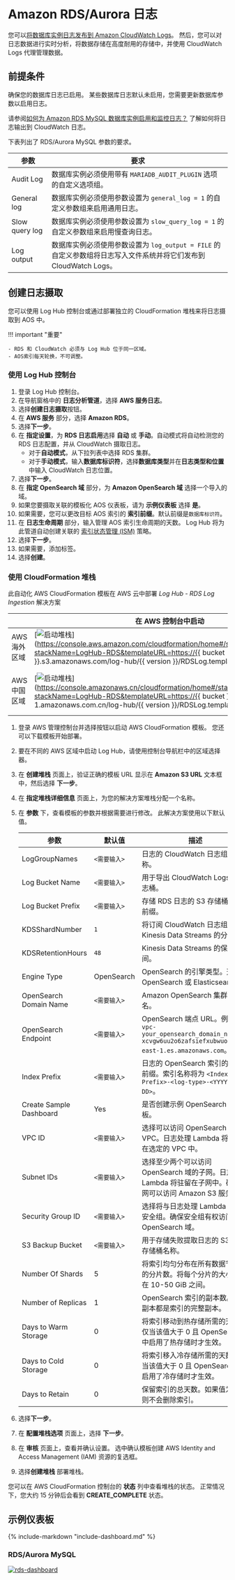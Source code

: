 # Amazon RDS/Aurora 日志

您可以[将数据库实例日志发布到 Amazon CloudWatch Logs](https://docs.aws.amazon.com/AmazonRDS/latest/UserGuide/USER_LogAccess.Procedural.UploadtoCloudWatch.html)。 然后，您可以对日志数据进行实时分析，将数据存储在高度耐用的存储中，并使用 CloudWatch Logs 代理管理数据。

## 前提条件
确保您的数据库日志已启用。 某些数据库日志默认未启用，您需要更新数据库参数以启用日志。

请参阅[如何为 Amazon RDS MySQL 数据库实例启用和监控日志？](https://aws.amazon.com/premiumsupport/knowledge-center/rds-mysql-logs/) 了解如何将日志输出到 CloudWatch 日志。

下表列出了 RDS/Aurora MySQL 参数的要求。

| 参数           | 要求                                                  |
| -------------- | ------------------------------------------------------------ |
| Audit Log      | 数据库实例必须使用带有 `MARIADB_AUDIT_PLUGIN` 选项的自定义选项组。|
| General log    | 数据库实例必须使用参数设置为 `general_log = 1` 的自定义参数组来启用通用日志。 |
| Slow query log | 数据库实例必须使用参数设置为 `slow_query_log = 1` 的自定义参数组来启用慢查询日志。 |
| Log output     | 数据库实例必须使用参数设置为 `log_output = FILE` 的自定义参数组将日志写入文件系统并将它们发布到 CloudWatch Logs。 |

## 创建日志摄取
您可以使用 Log Hub 控制台或通过部署独立的 CloudFormation 堆栈来将日志摄取到 AOS 中。

!!! important "重要"

    - RDS 和 CloudWatch 必须与 Log Hub 位于同一区域。
    - AOS索引每天轮换，不可调整。

### 使用 Log Hub 控制台
1. 登录 Log Hub 控制台。
2. 在导航窗格中的 **日志分析管道**，选择 **AWS 服务日志**。
3. 选择**创建日志摄取**按钮。
4. 在 **AWS 服务** 部分，选择 **Amazon RDS**。
5. 选择**下一步**。
6. 在 **指定设置**，为 **RDS 日志启用**选择 **自动** 或 **手动**。自动模式将自动检测您的 RDS 日志配置，并从 CloudWatch 摄取日志。
    - 对于**自动模式**，从下拉列表中选择 RDS 集群。
    - 对于**手动模式**，输入**数据库标识符**，选择**数据库类型**并在**日志类型和位置**中输入 CloudWatch 日志位置。
7. 选择**下一步**。
8. 在 **指定 OpenSearch 域** 部分，为 **Amazon OpenSearch 域** 选择一个导入的域。
9. 如果您要摄取关联的模板化 AOS 仪表板，请为 **示例仪表板** 选择 **是**。
10. 如果需要，您可以更改目标 AOS 索引的 **索引前缀**。默认前缀是`数据库标识符`。
11. 在 **日志生命周期** 部分，输入管理 AOS 索引生命周期的天数。 Log Hub 将为此管道自动创建关联的 [索引状态管理 (ISM)](https://opensearch.org/docs/latest/im-plugin/ism/index/) 策略。
12. 选择**下一步**。
13. 如果需要，添加标签。
14. 选择**创建**。

### 使用 CloudFormation 堆栈
此自动化 AWS CloudFormation 模板在 AWS 云中部署 *Log Hub - RDS Log Ingestion* 解决方案

|                      | 在 AWS 控制台中启动                                        | 下载模板                                            |
| -------------------- | ------------------------------------------------------------ | ------------------------------------------------------------ |
| AWS 海外区域 | [![启动堆栈](../../images/launch-stack.png)](https://console.aws.amazon.com/cloudformation/home#/stacks/create/template?stackName=LogHub-RDS&templateURL=https://{{ bucket }}.s3.amazonaws.com/log-hub/{{ version }}/RDSLog.template){target=_blank} | [模板](https://{{ bucket }}.s3.amazonaws.com/log-hub/{{ version }}/RDSLog.template) |
| AWS 中国区域    | [![启动堆栈](../../images/launch-stack.png)](https://console.amazonaws.cn/cloudformation/home#/stacks/create/template?stackName=LogHub-RDS&templateURL=https://{{ bucket }}.s3.cn-north-1.amazonaws.com.cn/log-hub/{{ version }}/RDSLog.template){target=_blank} | [模板](https://{{ bucket }}.s3.cn-north-1.amazonaws.com.cn/log-hub/{{ version }}/RDSLog.template) |


1. 登录 AWS 管理控制台并选择按钮以启动 AWS CloudFormation 模板。 您还可以下载模板开始部署。

2. 要在不同的 AWS 区域中启动 Log Hub，请使用控制台导航栏中的区域选择器。

3. 在 **创建堆栈** 页面上，验证正确的模板 URL 显示在 **Amazon S3 URL** 文本框中，然后选择 **下一步**。

4. 在 **指定堆栈详细信息** 页面上，为您的解决方案堆栈分配一个名称。

5. 在 **参数** 下，查看模板的参数并根据需要进行修改。 此解决方案使用以下默认值。

    | 参数  | 默认值          | 描述                                                  |
    | ---------- | ---------------- | ------------------------------------------------------------ |
    | LogGroupNames | `<需要输入>` | 日志的 CloudWatch 日志组的名称。  |
    | Log Bucket Name | `<需要输入>` | 用于导出 CloudWatch Logs 的日志桶。 |
    | Log Bucket Prefix | `<需要输入>` | 存储 RDS 日志的 S3 存储桶路径前缀。  |
    | KDSShardNumber | `1` | 将订阅 CloudWatch 日志组的 Kinesis Data Streams 的分片数。 |
    | KDSRetentionHours | `48` | Kinesis Data Streams 的保留时间。|
    | Engine Type | OpenSearch | OpenSearch 的引擎类型。选择 OpenSearch 或 Elasticsearch。 |
    | OpenSearch Domain Name | `<需要输入>` | Amazon OpenSearch 集群的域名。|
    | OpenSearch Endpoint | `<需要输入>` | OpenSearch 端点 URL。例如，`vpc-your_opensearch_domain_name-xcvgw6uu2o6zafsiefxubwuohe.us-east-1.es.amazonaws.com`。 |
    | Index Prefix | `<需要输入>` | 日志的 OpenSearch 索引的公共前缀。索引名称将为 `<Index Prefix>-<log-type>-<YYYY-MM-DD>`。 |
    | Create Sample Dashboard | Yes | 是否创建示例 OpenSearch 仪表板。 |
    | VPC ID | `<需要输入>` | 选择可以访问 OpenSearch 域的 VPC。日志处理 Lambda 将驻留在选定的 VPC 中。 |
    | Subnet IDs | `<需要输入>` | 选择至少两个可以访问 OpenSearch 域的子网。日志处理 Lambda 将驻留在子网中。确保子网可以访问 Amazon S3 服务。 |
    | Security Group ID | `<需要输入>` | 选择将与日志处理 Lambda 关联的安全组。确保安全组有权访问 OpenSearch 域。|
    | S3 Backup Bucket | `<需要输入>` | 用于存储失败提取日志的 S3 备份存储桶名称。 |
    | Number Of Shards | 5 | 将索引均匀分布在所有数据节点上的分片数。将每个分片的大小保持在 10-50 GiB 之间。 |
    | Number of Replicas | 1 | OpenSearch 索引的副本数。每个副本都是索引的完整副本。 |
    | Days to Warm Storage | 0 | 将索引移动到热存储所需的天数。仅当该值大于 0 且 OpenSearch 中启用了热存储时才生效。 |
    | Days to Cold Storage | 0 | 将索引移入冷存储所需的天数。仅当该值大于 0 且 OpenSearch 中启用了冷存储时才生效。 |
    | Days to Retain | 0 | 保留索引的总天数。如果值为 0，则不会删除索引。 |

6. 选择**下一步**。

7. 在 **配置堆栈选项** 页面上，选择 **下一步**。

8. 在 **审核** 页面上，查看并确认设置。 选中确认模板创建 AWS Identity and Access Management (IAM) 资源的复选框。

9. 选择**创建堆栈** 部署堆栈。

您可以在 AWS CloudFormation 控制台的 **状态** 列中查看堆栈的状态。 正常情况下，您大约 15 分钟后会看到 **CREATE_COMPLETE** 状态。

## 示例仪表板
{%
include-markdown "include-dashboard.md"
%}

### RDS/Aurora MySQL

[![rds-dashboard]][rds-dashboard]


[rds-dashboard]: ../../images/dashboards/rds-db.png
